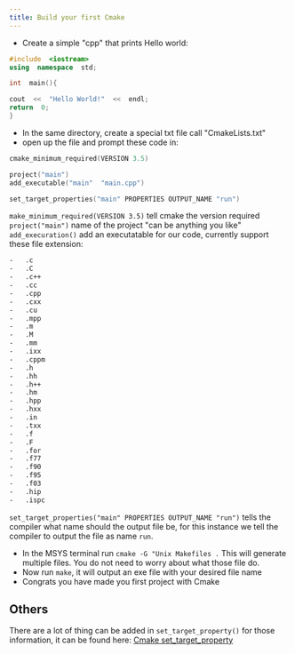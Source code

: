 ```yaml
---
title: Build your first Cmake
---
```


- Create a simple "cpp" that prints Hello world:

```cpp
#include  <iostream>
using  namespace  std;

int  main(){

cout  <<  "Hello World!"  <<  endl;
return  0;
}
```

- In the same directory, create a special txt file call "CmakeLists.txt"
- open up the file and prompt these code in:

```cpp
cmake_minimum_required(VERSION 3.5)

project("main")
add_executable("main"  "main.cpp")

set_target_properties("main" PROPERTIES OUTPUT_NAME "run")
```

`make_minimum_required(VERSION 3.5)` tell cmake the version required `project("main")` name of the
project "can be anything you like" `add_execuration()` add an executatable for our code, currently
support these file extension:

```bash
-   .c
-   .C
-   .c++
-   .cc
-   .cpp
-   .cxx
-   .cu
-   .mpp
-   .m
-   .M
-   .mm
-   .ixx
-   .cppm
-   .h
-   .hh
-   .h++
-   .hm
-   .hpp
-   .hxx
-   .in
-   .txx
-   .f
-   .F
-   .for
-   .f77
-   .f90
-   .f95
-   .f03
-   .hip
-   .ispc
```

`set_target_properties("main" PROPERTIES OUTPUT_NAME "run")` tells the compiler what name should the
output file be, for this instance we tell the compiler to output the file as name `run`.

- In the MSYS terminal run `cmake -G "Unix Makefiles .` This will generate multiple files. You do
  not need to worry about what those file do.
- Now run `make`, it will output an exe file with your desired file name
- Congrats you have made you first project with Cmake

## Others

There are a lot of thing can be added in `set_target_property()` for those information, it can be
found here:
[Cmake set_target_property](https://cmake.org/cmake/help/v3.0/command/set_target_properties.html)
